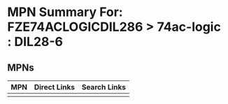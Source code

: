 



# MPN Summary For: FZE74ACLOGICDIL286 > 74ac-logic : DIL28-6

## MPNs
  

|MPN|Direct Links|Search Links|
| :--- | :--- | :--- |
||||
